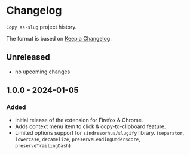 # Changelog

`Copy as-slug` project history.

The format is based on [Keep a Changelog](https://keepachangelog.com/en/1.1.0/).

## Unreleased

- no upcoming changes

## 1.0.0 - 2024-01-05

### Added

- Initial release of the extension for Firefox & Chrome.
- Adds context menu item to click & copy-to-clipboard feature.
- Limited options support for `sindresorhus/slugify` library. (`separator`, `lowercase`, `decamelize`, `preserveLeadingUnderscore`, `preserveTrailingDash`)

